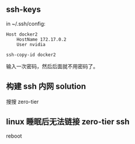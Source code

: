 ## ssh-keys

in ~/.ssh/config:

```
Host docker2
    HostName 172.17.0.2
    User nvidia
```

```
ssh-copy-id docker2
```

输入一次密码，然后后面就不用密码了。

## 构建 ssh 内网 solution

搜搜 zero-tier

## linux 睡眠后无法链接 zero-tier ssh

reboot


